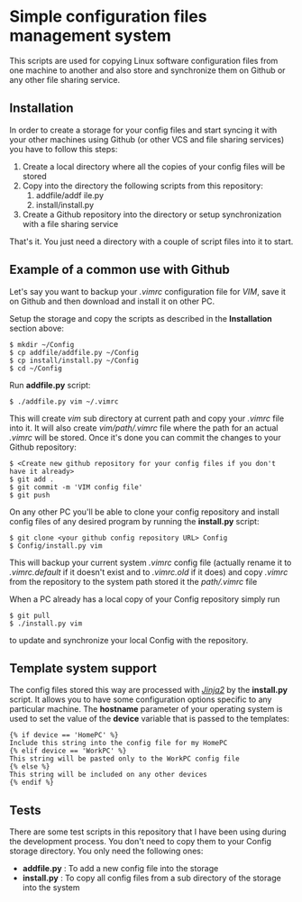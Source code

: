 # Simple configuration files management system

This scripts are used for copying Linux software configuration files from one machine to another and also store and synchronize them on Github or any other file sharing service.


## Installation

In order to create a storage for your config files and start syncing it with your other machines using Github (or other VCS and file sharing services) you have to follow this steps:

1. Create a local directory where all the copies of your config files will be stored
2. Copy into the directory the following scripts from this repository:
    1. addfile/addf ile.py
    2. install/install.py
3. Create a Github repository into the directory or setup synchronization with a file sharing service

That's it. You just need a directory with a couple of script files into it to start.


## Example of a common use with Github
Let's say you want to backup your *.vimrc* configuration file for *VIM*, save it on Github and then download and install it on other PC. 

Setup the storage and copy the scripts as described in the **Installation** section above:

    $ mkdir ~/Config
    $ cp addfile/addfile.py ~/Config
    $ cp install/install.py ~/Config
    $ cd ~/Config

Run **addfile.py** script:

    $ ./addfile.py vim ~/.vimrc

This will create *vim* sub directory at current path and copy your *.vimrc* file into it. It will also create *vim/path/.vimrc* file where the path for an actual *.vimrc* will be stored. Once it's done you can commit the changes to your Github repository:

    $ <Create new github repository for your config files if you don't have it already>
    $ git add .
    $ git commit -m 'VIM config file'
    $ git push

On any other PC you'll be able to clone your config repository and install config files of any desired program by running the **install.py** script:

    $ git clone <your github config repository URL> Config
    $ Config/install.py vim

This will backup your current system *.vimrc* config file (actually rename it to *.vimrc.default* if it doesn't exist and to *.vimrc.old* if it does) and copy *.vimrc* from the repository to the system path stored it the *path/.vimrc* file

When a PC already has a local copy of your Config repository simply run

    $ git pull 
    $ ./install.py vim 

to update and synchronize your local Config with the repository.


## Template system support

The config files stored this way are processed with [*Jinja2*](https://jinja.palletsprojects.com/en/2.11.x/) by the **install.py** script. It allows you to have some configuration options specific to any particular machine. The **hostname** parameter of your operating system is used to set the value of the **device** variable that is passed to the templates:

    {% if device == 'HomePC' %}
    Include this string into the config file for my HomePC
    {% elif device == 'WorkPC' %}
    This string will be pasted only to the WorkPC config file
    {% else %}
    This string will be included on any other devices
    {% endif %}


## Tests

There are some test scripts in this repository that I have been using during the development process. You don't need to copy them to your Config storage directory. You only need the following ones:

*   **addfile.py** : To add a new config file into the storage
*   **install.py** : To copy all config files from a sub directory of the storage into the system
